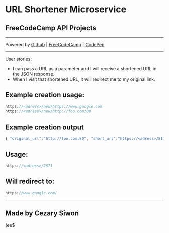 # URL Shortener Microservice
## FreeCodeCamp API Projects

-------------------------

Powered by [Github](https://github.com/siwoncezary/glitch_3) | [FreeCodeCamp](http://www.freecodecamp.com/siwoncezary) | [CodePen](http://codepen.io/siwoncezary/) 

-------------------------
User stories:
- I can pass a URL as a parameter and I will receive a shortened URL in the JSON response.
- When I visit that shortened URL, it will redirect me to my original link.

## Example creation usage:

```js
https://<adress>/new/https://www.google.com
https://<adress>/new/http://foo.com:80
```

## Example creation output
```js
{ "original_url":"http://foo.com:80", "short_url":"https://<adress>/8170" }
```

## Usage:

```js
https://<adress>/2871
```

## Will redirect to:

```js
https://www.google.com/
```

------------------
Made by Cezary Siwoń
-------------------
(ee$
